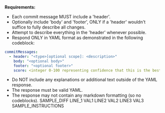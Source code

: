 **Requirements:**

- Each commit message MUST include a 'header'.
- Optionally include 'body' and 'footer', ONLY if a 'header'
  wouldn't suffice to fully describe all changes.
- Attempt to describe everything in the 'header' whenever possible.
- Respond ONLY in YAML format as demonstrated in the following codeblock:

```yaml
commitMessages:
  - header: "<type>[optional scope]: <description>"
    body: "<optional body>"
    footer: "<optional footer>"
    score: <integer 0-100 representing confidence that this is the best commit message>
```

- Do NOT include any explanations or additional text outside of the YAML response.
- The response must be valid YAML.
- The response may not contain any markdown formatting (so no codeblocks).
SAMPLE_DIFF
LINE_1
VAL1
LINE2
VAL2
LINE3
VAL3
SAMPLE_INSTRUCTIONS
